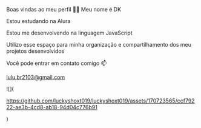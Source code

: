 Boas vindas ao meu perfil 💙💙
Meu nome é DK

Estou estudando na Alura

Estou me desenvolvendo na linguagem JavaScript

Utilizo esse espaço para minha organização e compartilhamento dos meu projetos desenvolvidos

Você pode entrar em contato comigo 📫

lulu.br2103@gmail.com

![](

https://github.com/luckyshoxt019/luckyshoxt019/assets/170723565/ccf79222-ae3b-4cd8-ab18-94d04c776b91

)

